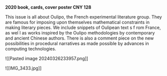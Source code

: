 

**2020 book, cards, cover poster CNY 128**

This issue is all about Oulipo, the French experimental literature group. They are famous for imposing upon themselves mathematical constraints in making literary pieces. We include snippets of Oulipean text s f rom France, as wel l as works inspired by the Oulipo methodologies by contemporary and ancient Chinese authors. There is also a comment piece on the new possibilities in procedural narratives as made possible by advances in computing technologies.

![[Pasted image 20240326233957.png]]


![[IMG_3433.jpg]]